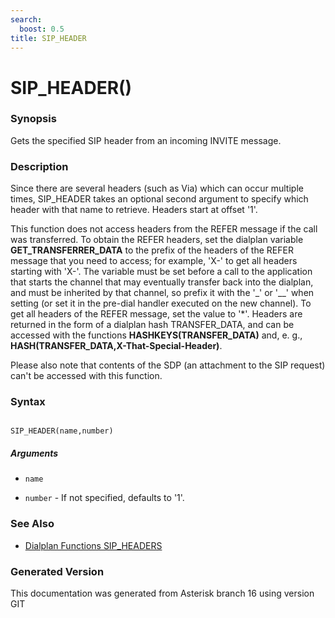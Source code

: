 ```yaml
---
search:
  boost: 0.5
title: SIP_HEADER
---
```


# SIP_HEADER()

### Synopsis

Gets the specified SIP header from an incoming INVITE message.

### Description

Since there are several headers (such as Via) which can occur multiple times, SIP\_HEADER takes an optional second argument to specify which header with that name to retrieve. Headers start at offset '1'.<br>

This function does not access headers from the REFER message if the call was transferred. To obtain the REFER headers, set the dialplan variable **GET\_TRANSFERRER\_DATA** to the prefix of the headers of the REFER message that you need to access; for example, 'X-' to get all headers starting with 'X-'. The variable must be set before a call to the application that starts the channel that may eventually transfer back into the dialplan, and must be inherited by that channel, so prefix it with the '\_' or '\_\_' when setting (or set it in the pre-dial handler executed on the new channel). To get all headers of the REFER message, set the value to '*'. Headers are returned in the form of a dialplan hash TRANSFER\_DATA, and can be accessed with the functions **HASHKEYS(TRANSFER\_DATA)** and, e. g., **HASH(TRANSFER\_DATA,X-That-Special-Header)**.<br>

Please also note that contents of the SDP (an attachment to the SIP request) can't be accessed with this function.<br>


### Syntax


```

SIP_HEADER(name,number)
```
##### Arguments


* `name`

* `number` - If not specified, defaults to '1'.<br>

### See Also

* [Dialplan Functions SIP_HEADERS](/Asterisk_16_Documentation/API_Documentation/Dialplan_Functions/SIP_HEADERS)


### Generated Version

This documentation was generated from Asterisk branch 16 using version GIT 